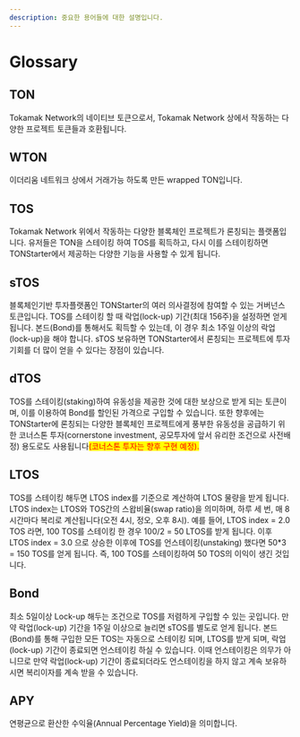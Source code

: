 ```yaml
---
description: 중요한 용어들에 대한 설명입니다.
---
```


# Glossary

## TON

Tokamak Network의 네이티브 토큰으로서, Tokamak Network 상에서 작동하는 다양한 프로젝트 토큰들과 호환됩니다. &#x20;

## WTON

이더리움 네트워크 상에서 거래가능 하도록 만든 wrapped TON입니다.

## TOS

Tokamak Network 위에서 작동하는 다양한 블록체인 프로젝트가 론칭되는 플랫폼입니다. 유저들은 TON을 스테이킹 하여 TOS를 획득하고, 다시 이를 스테이킹하면 TONStarter에서 제공하는 다양한 기능을 사용할 수 있게 됩니다.&#x20;

## sTOS

블록체인기반 투자플랫폼인 TONStarter의 여러 의사결정에 참여할 수 있는 거버넌스 토큰입니다. TOS를 스테이킹 할 때 락업(lock-up) 기간(최대 156주)을 설정하면 얻게 됩니다. 본드(Bond)를 통해서도 획득할 수 있는데, 이 경우 최소 1주일 이상의 락업(lock-up)을 해야 합니다. sTOS 보유하면 TONStarter에서 론칭되는 프로젝트에 투자기회를 더 많이 얻을 수 있다는 장점이 있습니다.

## dTOS

TOS를 스테이킹(staking)하여 유동성을 제공한 것에 대한 보상으로 받게 되는 토큰이며, 이를 이용하여 Bond를 할인된 가격으로 구입할 수 있습니다. 또한 향후에는 TONStarter에 론칭되는 다양한 블록체인 프로젝트에게 풍부한 유동성을 공급하기 위한 코너스톤 투자(cornerstone investment, 공모투자에 앞서 유리한 조건으로 사전배정) 용도로도 사용됩니다<mark style="color:red;">(코너스톤 투자는 향후 구현 예정).</mark>

## LTOS

TOS를 스테이킹 해두면 LTOS index를 기준으로 계산하여 LTOS 물량을 받게 됩니다. LTOS index는 LTOS와 TOS간의 스왑비율(swap ratio)을 의미하며, 하루 세 번, 매 8시간마다 복리로 계산됩니다(오전 4시, 정오, 오후 8시). 예를 들어, LTOS index = 2.0 TOS 라면, 100 TOS를 스테이킹 한 경우 100/2 = 50 LTOS를 받게 됩니다. 이후 LTOS index = 3.0 으로 상승한 이후에 TOS를 언스테이킹(unstaking) 했다면 50\*3 = 150  TOS를 얻게 됩니다. 즉, 100 TOS를 스테이킹하여 50 TOS의 이익이 생긴 것입니다.&#x20;

## Bond

최소 5일이상 Lock-up 해두는 조건으로 TOS를 저렴하게 구입할 수 있는 곳입니다. 만약 락업(lock-up) 기간을 1주일 이상으로 늘리면 sTOS를 별도로 얻게 됩니다. 본드(Bond)를 통해 구입한 모든 TOS는 자동으로 스테이킹 되며, LTOS를 받게 되며, 락업(lock-up) 기간이 종료되면 언스테이킹 하실 수 있습니다. 이때 언스테이킹은 의무가 아니므로 만약 락업(lock-up) 기간이 종료되더라도 언스테이킹을 하지 않고 계속 보유하시면 복리이자를 계속 받을 수 있습니다.&#x20;

## APY

연평균으로 환산한 수익율(Annual Percentage Yield)을 의미합니다.
